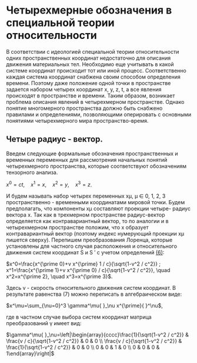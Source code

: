 # Четырехмерные обозначения в специальной теории относительности
В соответствии с идеологией специальной теории относительности одних пространственных координат недостаточно для описания движения материальных тел. Необходимо еще учитывать в какой системе координат происходит тот или иной процесс. Соответственно каждая система координат снабжена своим способом определения времени. Поэтому даже положение одной точки в пространстве задается набором четырех координат x, y, z, t, а все явления происходят в пространстве и времени. Таким образом, возникает проблема описания явлений в четырехмерном пространстве. Однако понятие многомерного пространства должно быть снабжено правилами и определениями, позволяющими оперировать с основными понятиями четырехмерного мира пространство-время.
## Четыре радиус - вектор.
Введем следующие формальные обозначения пространственных и временных переменных для рассмотрения начальных понятий четырехмерного пространства, которые соответствуют обозначениям тензорного анализа.

$x^0=c t, \quad x^1=x, \quad x^2=y, \quad x^3=z$.

И будем называть набор четырех переменных xμ, μ ∈ 0, 1, 2, 3 пространственно - временными координатами мировой точки. Будем предполагать, что компоненты xμ составляют проекции четыре- радиус вектора x. Так как в трехмерном пространстве радиус-вектор определяется как контравариантный вектор, то по аналогии и в четырехмерном пространстве положим, что x образует контравариантный вектор (поэтому индекс нумерующий проекции xμ пишется сверху).
Перепишем преобразования Лоренца, которые установлены для частного случая расположения и относительного движения систем координат S и S ′
с учетом определений [(6)](img3/Pasted%20image%2020240411121828.png):


$x^0=\frac{x^{\prime 0}+v x^{\prime} 1 / c}{\sqrt{1-v^2 / c^2}} ; x^1=\frac{x^{\prime 1}+v x^{\prime 0} / c}{\sqrt{1-v^2 / c^2}}, \quad x^2=x^{\prime 2}, \quad x^3=x^{\prime 3}$.

Здесь v - скорость относительного движения систем координат. В результате равенства (7) можно переписать в алгебраическом виде:

$x^\mu=\sum_{\nu=0}^3 \gamma^\mu{ }_\nu x^{\prime}{ }^\nu$,

где в частном случае выбора систем координат матрица преобразований γ имеет вид:

$\gamma^\mu{ }_\nu=\left|\begin{array}{cccc}\frac{1}{\sqrt{1-v^2 / c^2}} & \frac{v / c}{\sqrt{1-v^2 / c^2}} & 0 & 0 \\ \frac{v / c}{\sqrt{1-v^2 / c^2}} & \frac{1}{\sqrt{1-v^2 / c^2}} & 0 & 0 \\ 0 & 0 & 1 & 0 \\ 0 & 0 & 0 & 1\end{array}\right|$